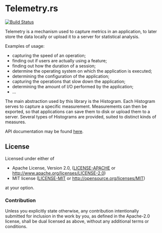 Telemetry.rs
========

[![Build Status](https://api.travis-ci.org/Yoric/telemetry.rs.svg?branch=master)](https://api.travis-ci.org/Yoric/telemetry.rs)

Telemetry is a mechanism used to capture metrics in an application, to later store the data locally or upload it to a server for statistical analysis.



Examples of usage:
- capturing the speed of an operation;
- finding out if users are actually using a feature;
- finding out how the duration of a session;
- determine the operating system on which the application is executed;
- determining the configuration of the application;
- capturing the operations that slow down the application;
- determining the amount of I/O performed by the application;
- ...

The main abstraction used by this library is the Histogram. Each
Histogram serves to capture a specific measurement. Measurements can
then be exported, so that applications can save them to disk or upload
them to a server. Several types of Histograms are provided, suited to
distinct kinds of measures.

API documentation may be found [here](http://yoric.github.io/telemetry.rs/doc/latest/telemetry/).


## License

Licensed under either of

 * Apache License, Version 2.0, ([LICENSE-APACHE](LICENSE-APACHE) or http://www.apache.org/licenses/LICENSE-2.0)
 * MIT license ([LICENSE-MIT](LICENSE-MIT) or http://opensource.org/licenses/MIT)

at your option.

### Contribution

Unless you explicitly state otherwise, any contribution intentionally
submitted for inclusion in the work by you, as defined in the
Apache-2.0 license, shall be dual licensed as above, without any
additional terms or conditions.
